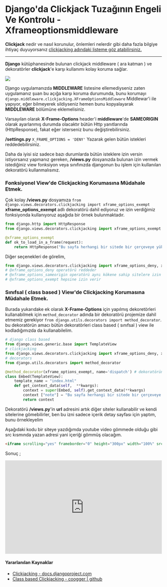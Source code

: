 # Django'da Clickjack Tuzağının Engeli Ve Kontrolu - Xframeoptionsmiddleware

**Clickjack** nedir ve nasıl korunulur, önlemleri nelerdir gibi daha fazla bilgiye ihtiyaç duyuyorsanız [clickjacking adındaki listeme göz atabilirsiniz.](/clickjacking)

 -------

**Django** kütüphanesinde bulunan clickjack middleware ( ara katman ) ve dekoratörler **clickjack**'e karşı kullanımı kolay koruma sağlar.

<img src="https://cdn.steemitimages.com/DQmTxbMupXoHhMSTNk6ydzYgTEDCu83f5fGHVqNsgJxebDc" general="w-100 br-2 center">

Django uygulamanızda **MIDDLEWARE** listesine ellemediyseniz zaten uygulamanız şuan bu açığa karşı koruma durumunda, bunu korumayı `django.middleware.clickjacking.XFrameOptionsMiddleware` Middlewar'i ile yapıyor, eğer bilmeyerek sildiyseniz hemen bunu kopyalayarak **MIDDLEWARE** bölümüne eklemelisiniz.

Varsayılan olarak **X-Frame-Options** header'i **middleware**'de **SAMEORIGIN** olarak ayarlanmış durumda olacaktır bütün Http yanıtlarında (HttpResponse), fakat eğer isterseniz bunu değiştirebilirsiniz.

**/settings.py**
`X_FRAME_OPTIONS = 'DENY'` Yazarak gelen bütün istekleri reddedebilirsiniz.

Daha da iyisi siz sadece bazı durumlarda bütün isteklere izin versin istiyorsanız yapmanız gereken, **/views.py** dosyanızda bulunan izin vermek istediğiniz view fonksiyon veya sınıfınızda djangonun bu işlem için kullanılan dekoratörü kullanmalısınız.

### Fonksiyonel View'de Clickjacking Korumasına Müdahale Etmek.
Çok kolay **/views.py** dosyamıza `from django.views.decorators.clickjacking import xframe_options_exempt` **xframe_options_exempt** adlı dekoratörü dahil ediyoruz ve izin verdiğimiz fonksiyonda kullanıyoruz aşağıda bir örnek bulunmaktadır.


```python
from django.http import HttpResponse
from django.views.decorators.clickjacking import xframe_options_exempt

@xframe_options_exempt
def ok_to_load_in_a_frame(request):
    return HttpResponse("Bu sayfa herhangi bir sitede bir çerçeveye yüklemek için güvenlidir.")
```

Diğer seçenekleri de görelim,

```python
from django.views.decorators.clickjacking import xframe_options_deny, xframe_options_sameorigin, xframe_options_exempt
# @xframe_options_deny operatörü reddeder
# @xframe_options_sameorigin operatörü aynı kökene sahip sitelere izin verir.
# @xframe_options_exempt hepsine izin verir
```

### Sınıfsal ( class based ) View'de Clickjacking Korumasına Müdahale Etmek.

Burada yukarıdake ek olarak **X-Frame-Options** için yapılmış dekoretörleri kullanabilmek için `method_decorator` adında bir dekoratörü projemize dahil etmemiz gerekiyor `from django.utils.decorators import method_decorator`.
 bu dekoratörün amacı bütün dekoratörleri class based ( sınıfsal ) view ile kodladığımızda da kullanabilelim.

```python
# django class based
from django.views.generic.base import TemplateView
# clickjacking
from django.views.decorators.clickjacking import xframe_options_deny, xframe_options_sameorigin, xframe_options_exempt
# decorators
from django.utils.decorators import method_decorator

@method_decorator(xframe_options_exempt, name='dispatch') # dekoratörün ilk parametresine kullanmak istediğim X-Frame-Options dekoratörünü verdim ve ikinci parametre olarak bir isim verdim, işte bu kadar geri kalan kodlar zaten class based view konusuna giriyor.
class Embed(TemplateView):
    template_name = "index.html"
    def get_context_data(self,  **kwargs):
        context = super(Embed, self).get_context_data(**kwargs)
        context ["note"] = "Bu sayfa herhangi bir sitede bir çerçeveye yüklemek için güvenlidir."
        return context
```

Dekoratörü **/views.py**'in **url** adresini artık diğer siteler kullanabilir ve kendi sitelerine gömebilirler, ben bu izni sadece içerik detay sayfası için yaptım, bunu örnekleyelim

Aşağıdaki kodu bir siteye yazdığımda youtube video gömmede olduğu gibi src kısmında yazan adresi yani içeriği gömmüş olacağım.

```html
<iframe scrolling="yes" frameborder="0" height="300px" width="100%" src="https://www.coogger.com/embed/@hakancelik96/clickjack-tuzagsaldrs-nedir/"></iframe>
```

Sonuç ;

<iframe scrolling="yes" frameborder="0" height="300px" width="100%" src="https://www.coogger.com/embed/@hakancelik96/clickjack-tuzagsaldrs-nedir/"></iframe>

#### Yararlanılan Kaynaklar

- [Clickjacking - docs.djangoproject.com](https://docs.djangoproject.com/en/2.1/ref/clickjacking/)
- [Class based Clickjacking -  coogger | github](https://github.com/coogger/coogger/blob/7b0b6ee13f417a16bb196366287135bb9ab1cf1e/coogger/cooggerapp/views/detail.py)
